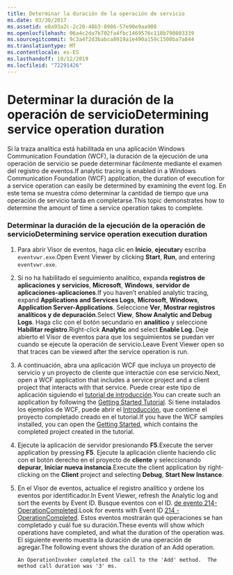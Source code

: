 ```yaml
---
title: Determinar la duración de la operación de servicio
ms.date: 03/30/2017
ms.assetid: e8a93a2c-2c20-48b3-8986-57e90e9aa908
ms.openlocfilehash: 06a4c2da7b702fa4fbc1469576c118b790803339
ms.sourcegitcommit: 9c3a4f2d3babca8919a1e490a159c1500ba7a844
ms.translationtype: MT
ms.contentlocale: es-ES
ms.lasthandoff: 10/12/2019
ms.locfileid: "72291426"
---
```

# <a name="determining-service-operation-duration"></a><span data-ttu-id="798ab-102">Determinar la duración de la operación de servicio</span><span class="sxs-lookup"><span data-stu-id="798ab-102">Determining service operation duration</span></span>
<span data-ttu-id="798ab-103">Si la traza analítica está habilitada en una aplicación Windows Communication Foundation (WCF), la duración de la ejecución de una operación de servicio se puede determinar fácilmente mediante el examen del registro de eventos.</span><span class="sxs-lookup"><span data-stu-id="798ab-103">If analytic tracing is enabled in a Windows Communication Foundation (WCF) application, the duration of execution for a service operation can easily be determined by examining the event log.</span></span>  <span data-ttu-id="798ab-104">En este tema se muestra cómo determinar la cantidad de tiempo que una operación de servicio tarda en completarse.</span><span class="sxs-lookup"><span data-stu-id="798ab-104">This topic demonstrates how to determine the amount of time a service operation takes to complete.</span></span>  
  
### <a name="determining-service-operation-execution-duration"></a><span data-ttu-id="798ab-105">Determinar la duración de la ejecución de la operación de servicio</span><span class="sxs-lookup"><span data-stu-id="798ab-105">Determining service operation execution duration</span></span>  
  
1. <span data-ttu-id="798ab-106">Para abrir Visor de eventos, haga clic en **Inicio**, **ejecutar**y escriba `eventvwr.exe`.</span><span class="sxs-lookup"><span data-stu-id="798ab-106">Open Event Viewer by clicking **Start**, **Run**, and entering `eventvwr.exe`.</span></span>  
  
2. <span data-ttu-id="798ab-107">Si no ha habilitado el seguimiento analítico, expanda **registros de aplicaciones y servicios**, **Microsoft**, **Windows**, **servidor de aplicaciones-aplicaciones**.</span><span class="sxs-lookup"><span data-stu-id="798ab-107">If you haven’t enabled analytic tracing, expand **Applications and Services Logs**, **Microsoft**, **Windows**, **Application Server-Applications**.</span></span> <span data-ttu-id="798ab-108">Seleccione **Ver**, **Mostrar registros analíticos y de depuración**.</span><span class="sxs-lookup"><span data-stu-id="798ab-108">Select **View**, **Show Analytic and Debug Logs**.</span></span> <span data-ttu-id="798ab-109">Haga clic con el botón secundario en **analítico** y seleccione **Habilitar registro**.</span><span class="sxs-lookup"><span data-stu-id="798ab-109">Right-click **Analytic** and select **Enable Log**.</span></span> <span data-ttu-id="798ab-110">Deje abierto el Visor de eventos para que los seguimientos se puedan ver cuando se ejecute la operación de servicio.</span><span class="sxs-lookup"><span data-stu-id="798ab-110">Leave Event Viewer open so that traces can be viewed after the service operation is run.</span></span>  
  
3. <span data-ttu-id="798ab-111">A continuación, abra una aplicación WCF que incluya un proyecto de servicio y un proyecto de cliente que interactúe con ese servicio.</span><span class="sxs-lookup"><span data-stu-id="798ab-111">Next, open a WCF application that includes a service project and a client project that interacts with that service.</span></span>  <span data-ttu-id="798ab-112">Puede crear este tipo de aplicación siguiendo el [tutorial de introducción](../../getting-started-tutorial.md).</span><span class="sxs-lookup"><span data-stu-id="798ab-112">You can create such an application by following the [Getting Started Tutorial](../../getting-started-tutorial.md).</span></span>  <span data-ttu-id="798ab-113">Si tiene instalados los ejemplos de WCF, puede abrir el [Introducción](../../samples/getting-started-sample.md), que contiene el proyecto completado creado en el tutorial.</span><span class="sxs-lookup"><span data-stu-id="798ab-113">If you have the WCF samples installed, you can open the [Getting Started](../../samples/getting-started-sample.md), which contains the completed project created in the tutorial.</span></span>  
  
4. <span data-ttu-id="798ab-114">Ejecute la aplicación de servidor presionando **F5**.</span><span class="sxs-lookup"><span data-stu-id="798ab-114">Execute the server application by pressing **F5**.</span></span> <span data-ttu-id="798ab-115">Ejecute la aplicación cliente haciendo clic con el botón derecho en el proyecto de **cliente** y seleccionando **depurar**, **Iniciar nueva instancia**.</span><span class="sxs-lookup"><span data-stu-id="798ab-115">Execute the client application by right-clicking on the **Client** project and selecting **Debug**, **Start New Instance**.</span></span>  
  
5. <span data-ttu-id="798ab-116">En el Visor de eventos, actualice el registro analítico y ordene los eventos por identificador.</span><span class="sxs-lookup"><span data-stu-id="798ab-116">In Event Viewer, refresh the Analytic log and sort the events by Event ID.</span></span>  <span data-ttu-id="798ab-117">Busque eventos con el ID. [de evento 214-OperationCompleted](214-operationcompleted.md).</span><span class="sxs-lookup"><span data-stu-id="798ab-117">Look for events with Event ID [214 - OperationCompleted](214-operationcompleted.md).</span></span>  <span data-ttu-id="798ab-118">Estos eventos mostrarán qué operaciones se han completado y cuál fue su duración.</span><span class="sxs-lookup"><span data-stu-id="798ab-118">These events will show which operations have completed, and what the duration of the operation was.</span></span>  <span data-ttu-id="798ab-119">El siguiente evento muestra la duración de una operación de agregar.</span><span class="sxs-lookup"><span data-stu-id="798ab-119">The following event shows the duration of an Add operation.</span></span>  
  
    ```output  
    An OperationInvoker completed the call to the 'Add' method.  The method call duration was '3' ms.  
    ```
